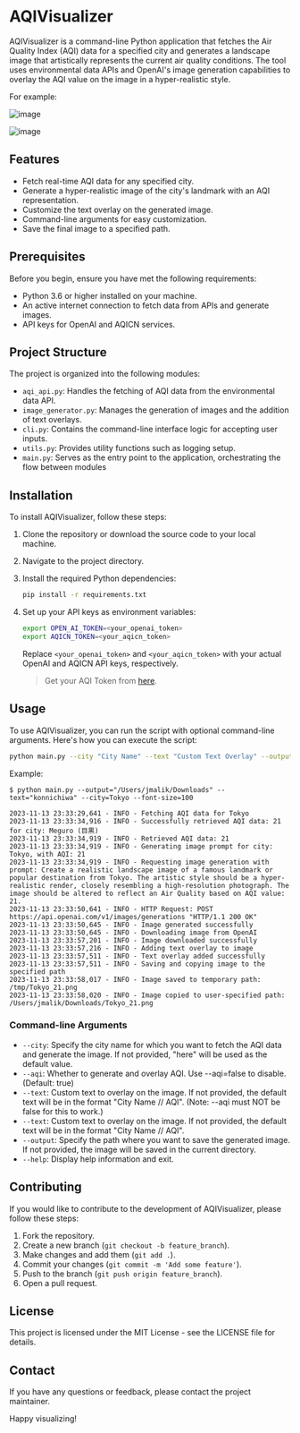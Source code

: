# AQIVisualizer

AQIVisualizer is a command-line Python application that fetches the Air Quality Index (AQI) data for a specified city and generates a landscape image that artistically represents the current air quality conditions. The tool uses environmental data APIs and OpenAI's image generation capabilities to overlay the AQI value on the image in a hyper-realistic style.

For example: 

![image](https://github.com/jatinkrmalik/aqi-visualizer/assets/7387945/44331e70-0d0e-4ca3-a320-0e3f3c98a76a)

![image](https://github.com/jatinkrmalik/aqi-visualizer/assets/7387945/5a0db253-bbed-4185-b472-2a7f4a894101)


## Features

- Fetch real-time AQI data for any specified city.
- Generate a hyper-realistic image of the city's landmark with an AQI representation.
- Customize the text overlay on the generated image.
- Command-line arguments for easy customization.
- Save the final image to a specified path.

## Prerequisites

Before you begin, ensure you have met the following requirements:

- Python 3.6 or higher installed on your machine.
- An active internet connection to fetch data from APIs and generate images.
- API keys for OpenAI and AQICN services.

## Project Structure

The project is organized into the following modules:

- `aqi_api.py`: Handles the fetching of AQI data from the environmental data API.
- `image_generator.py`: Manages the generation of images and the addition of text overlays.
- `cli.py`: Contains the command-line interface logic for accepting user inputs.
- `utils.py`: Provides utility functions such as logging setup.
- `main.py`: Serves as the entry point to the application, orchestrating the flow between modules

## Installation

To install AQIVisualizer, follow these steps:

1. Clone the repository or download the source code to your local machine.
2. Navigate to the project directory.
3. Install the required Python dependencies:
   ```sh
   pip install -r requirements.txt
   ```
4. Set up your API keys as environment variables:
   ```sh
   export OPEN_AI_TOKEN=<your_openai_token>
   export AQICN_TOKEN=<your_aqicn_token>
   ```
   Replace `<your_openai_token>` and `<your_aqicn_token>` with your actual OpenAI and AQICN API keys, respectively.

   > Get your AQI Token from [here](https://aqicn.org/api).

## Usage

To use AQIVisualizer, you can run the script with optional command-line arguments. Here's how you can execute the script:

```sh
python main.py --city "City Name" --text "Custom Text Overlay" --output "path/to/save/image"
```

Example: 

```shell
$ python main.py --output="/Users/jmalik/Downloads" --text="konnichiwa" --city=Tokyo --font-size=100

2023-11-13 23:33:29,641 - INFO - Fetching AQI data for Tokyo
2023-11-13 23:33:34,916 - INFO - Successfully retrieved AQI data: 21 for city: Meguro (目黒)
2023-11-13 23:33:34,919 - INFO - Retrieved AQI data: 21
2023-11-13 23:33:34,919 - INFO - Generating image prompt for city: Tokyo, with AQI: 21
2023-11-13 23:33:34,919 - INFO - Requesting image generation with prompt: Create a realistic landscape image of a famous landmark or popular destination from Tokyo. The artistic style should be a hyper-realistic render, closely resembling a high-resolution photograph. The image should be altered to reflect an Air Quality based on AQI value: 21. 
2023-11-13 23:33:50,641 - INFO - HTTP Request: POST https://api.openai.com/v1/images/generations "HTTP/1.1 200 OK"
2023-11-13 23:33:50,645 - INFO - Image generated successfully
2023-11-13 23:33:50,645 - INFO - Downloading image from OpenAI
2023-11-13 23:33:57,201 - INFO - Image downloaded successfully
2023-11-13 23:33:57,216 - INFO - Adding text overlay to image
2023-11-13 23:33:57,511 - INFO - Text overlay added successfully
2023-11-13 23:33:57,511 - INFO - Saving and copying image to the specified path
2023-11-13 23:33:58,017 - INFO - Image saved to temporary path: /tmp/Tokyo_21.png
2023-11-13 23:33:58,020 - INFO - Image copied to user-specified path: /Users/jmalik/Downloads/Tokyo_21.png
```

### Command-line Arguments

- `--city`: Specify the city name for which you want to fetch the AQI data and generate the image. If not provided, "here" will be used as the default value.
- `--aqi`: Whether to generate and overlay AQI. Use --aqi=false to disable. (Default: true)
- `--text`: Custom text to overlay on the image. If not provided, the default text will be in the format "City Name // AQI". (Note: --aqi must NOT be false for this to work.)
- `--text`: Custom text to overlay on the image. If not provided, the default text will be in the format "City Name // AQI".
- `--output`: Specify the path where you want to save the generated image. If not provided, the image will be saved in the current directory.
- `--help`: Display help information and exit.


## Contributing

If you would like to contribute to the development of AQIVisualizer, please follow these steps:

1. Fork the repository.
2. Create a new branch (`git checkout -b feature_branch`).
3. Make changes and add them (`git add .`).
4. Commit your changes (`git commit -m 'Add some feature'`).
5. Push to the branch (`git push origin feature_branch`).
6. Open a pull request.

## License

This project is licensed under the MIT License - see the LICENSE file for details.

## Contact

If you have any questions or feedback, please contact the project maintainer.

Happy visualizing!

